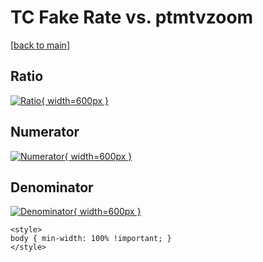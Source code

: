 # TC Fake Rate vs. ptmtvzoom

[[back to main](./)]



## Ratio

[![Ratio](../mtv/var/TC_fakerate_ptmtvzoom.png){ width=600px }](../mtv/var/TC_fakerate_ptmtvzoom.pdf)

## Numerator

[![Numerator](../mtv/num/TC_fakerate_ptmtvzoom_num.png){ width=600px }](../mtv/num/TC_fakerate_ptmtvzoom_num.pdf)

## Denominator

[![Denominator](../mtv/den/TC_fakerate_ptmtvzoom_den.png){ width=600px }](../mtv/den/TC_fakerate_ptmtvzoom_den.pdf)


``` {=html}
<style>
body { min-width: 100% !important; }
</style>
```

